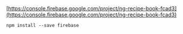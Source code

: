 [https://console.firebase.google.com/project/ng-recipe-book-fcad3](https://console.firebase.google.com/project/ng-recipe-book-fcad3)

```
npm install --save firebase
```


